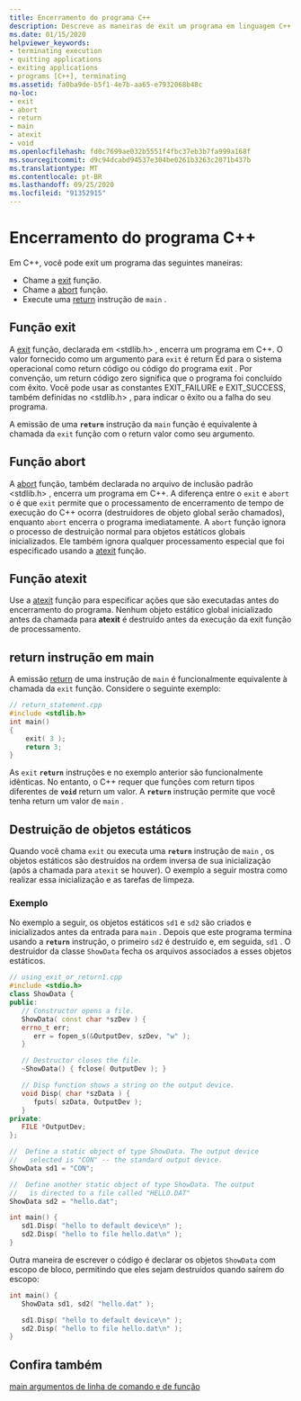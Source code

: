 ```yaml
---
title: Encerramento do programa C++
description: Descreve as maneiras de exit um programa em linguagem C++.
ms.date: 01/15/2020
helpviewer_keywords:
- terminating execution
- quitting applications
- exiting applications
- programs [C++], terminating
ms.assetid: fa0ba9de-b5f1-4e7b-aa65-e7932068b48c
no-loc:
- exit
- abort
- return
- main
- atexit
- void
ms.openlocfilehash: fd0c7699ae032b5551f4fbc37eb3b7fa999a168f
ms.sourcegitcommit: d9c94dcabd94537e304be0261b3263c2071b437b
ms.translationtype: MT
ms.contentlocale: pt-BR
ms.lasthandoff: 09/25/2020
ms.locfileid: "91352915"
---
```

# <a name="c-program-termination"></a>Encerramento do programa C++

Em C++, você pode exit um programa das seguintes maneiras:

- Chame a [exit](../c-runtime-library/reference/exit-exit-exit.md) função.
- Chame a [abort](../c-runtime-library/reference/abort.md) função.
- Execute uma [return](return-statement-cpp.md) instrução de `main` .

## <a name="no-locexit-function"></a>Função exit

A [exit](../c-runtime-library/reference/exit-exit-exit.md) função, declarada em \<stdlib.h> , encerra um programa em C++. O valor fornecido como um argumento para `exit` é return Ed para o sistema operacional como return código ou código do programa exit . Por convenção, um return código zero significa que o programa foi concluído com êxito. Você pode usar as constantes EXIT_FAILURE e EXIT_SUCCESS, também definidas no \<stdlib.h> , para indicar o êxito ou a falha do seu programa.

A emissão de uma **`return`** instrução da `main` função é equivalente à chamada da `exit` função com o return valor como seu argumento.

## <a name="no-locabort-function"></a>Função abort

A [abort](../c-runtime-library/reference/abort.md) função, também declarada no arquivo de inclusão padrão \<stdlib.h> , encerra um programa em C++. A diferença entre o `exit` e `abort` o é que `exit` permite que o processamento de encerramento de tempo de execução do C++ ocorra (destruidores de objeto global serão chamados), enquanto `abort` encerra o programa imediatamente. A `abort` função ignora o processo de destruição normal para objetos estáticos globais inicializados. Ele também ignora qualquer processamento especial que foi especificado usando a [atexit](../c-runtime-library/reference/atexit.md) função.

## <a name="no-locatexit-function"></a>Função atexit

Use a [atexit](../c-runtime-library/reference/atexit.md) função para especificar ações que são executadas antes do encerramento do programa. Nenhum objeto estático global inicializado antes da chamada para **atexit** é destruído antes da execução da exit função de processamento.

## <a name="no-locreturn-statement-in-no-locmain"></a>return instrução em main

A emissão [return](return-statement-cpp.md) de uma instrução de `main` é funcionalmente equivalente à chamada da `exit` função. Considere o seguinte exemplo:

```cpp
// return_statement.cpp
#include <stdlib.h>
int main()
{
    exit( 3 );
    return 3;
}
```

As `exit` **`return`** instruções e no exemplo anterior são funcionalmente idênticas. No entanto, o C++ requer que funções com return tipos diferentes de **`void`** return um valor. A **`return`** instrução permite que você tenha return um valor de `main` .

## <a name="destruction-of-static-objects"></a>Destruição de objetos estáticos

Quando você chama `exit` ou executa uma **`return`** instrução de `main` , os objetos estáticos são destruídos na ordem inversa de sua inicialização (após a chamada para `atexit` se houver). O exemplo a seguir mostra como realizar essa inicialização e as tarefas de limpeza.

### <a name="example"></a>Exemplo

No exemplo a seguir, os objetos estáticos `sd1` e `sd2` são criados e inicializados antes da entrada para `main` . Depois que este programa termina usando a **`return`** instrução, o primeiro `sd2` é destruído e, em seguida, `sd1` . O destruidor da classe `ShowData` fecha os arquivos associados a esses objetos estáticos.

```cpp
// using_exit_or_return1.cpp
#include <stdio.h>
class ShowData {
public:
   // Constructor opens a file.
   ShowData( const char *szDev ) {
   errno_t err;
      err = fopen_s(&OutputDev, szDev, "w" );
   }

   // Destructor closes the file.
   ~ShowData() { fclose( OutputDev ); }

   // Disp function shows a string on the output device.
   void Disp( char *szData ) {
      fputs( szData, OutputDev );
   }
private:
   FILE *OutputDev;
};

//  Define a static object of type ShowData. The output device
//   selected is "CON" -- the standard output device.
ShowData sd1 = "CON";

//  Define another static object of type ShowData. The output
//   is directed to a file called "HELLO.DAT"
ShowData sd2 = "hello.dat";

int main() {
   sd1.Disp( "hello to default device\n" );
   sd2.Disp( "hello to file hello.dat\n" );
}
```

Outra maneira de escrever o código é declarar os objetos `ShowData` com escopo de bloco, permitindo que eles sejam destruídos quando saírem do escopo:

```cpp
int main() {
   ShowData sd1, sd2( "hello.dat" );

   sd1.Disp( "hello to default device\n" );
   sd2.Disp( "hello to file hello.dat\n" );
}
```

## <a name="see-also"></a>Confira também

[main argumentos de linha de comando e de função](main-function-command-line-args.md)
